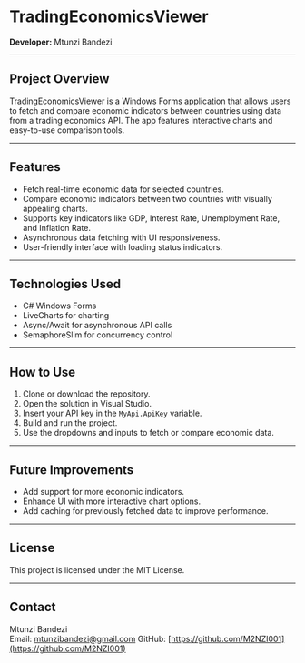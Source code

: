 # TradingEconomicsViewer

**Developer:** Mtunzi Bandezi

---

## Project Overview

TradingEconomicsViewer is a Windows Forms application that allows users to fetch and compare economic indicators between countries using data from a trading economics API. The app features interactive charts and easy-to-use comparison tools.

---

## Features

- Fetch real-time economic data for selected countries.
- Compare economic indicators between two countries with visually appealing charts.
- Supports key indicators like GDP, Interest Rate, Unemployment Rate, and Inflation Rate.
- Asynchronous data fetching with UI responsiveness.
- User-friendly interface with loading status indicators.

---

## Technologies Used

- C# Windows Forms
- LiveCharts for charting
- Async/Await for asynchronous API calls
- SemaphoreSlim for concurrency control

---

## How to Use

1. Clone or download the repository.
2. Open the solution in Visual Studio.
3. Insert your API key in the `MyApi.ApiKey` variable.
4. Build and run the project.
5. Use the dropdowns and inputs to fetch or compare economic data.

---

## Future Improvements

- Add support for more economic indicators.
- Enhance UI with more interactive chart options.
- Add caching for previously fetched data to improve performance.

---

## License

This project is licensed under the MIT License.

---

## Contact

Mtunzi Bandezi  
Email: mtunzibandezi@gmail.com 
GitHub: [https://github.com/M2NZI001](https://github.com/M2NZI001)

